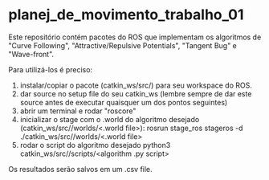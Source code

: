 # planej_de_movimento_trabalho_01

Este repositório contém pacotes do ROS que implementam os algoritmos de "Curve Following", "Attractive/Repulsive Potentials", "Tangent Bug" e "Wave-front".

Para utilizá-los é preciso:
1. instalar/copiar o pacote (catkin_ws/src/<pacote>) para seu workspace do ROS.
2. dar source no setup file do seu catkin_ws (lembre sempre de dar este source antes de executar quaisquer um dos pontos seguintes)
3. abrir um terminal e rodar "roscore"
4. inicializar o stage com o .world do algoritmo desejado (catkin_ws/src/<pacote>/worlds/<.world file>):
  rosrun stage_ros stageros -d ./catkin_ws/src/<pacote>/worlds/<.world file>
5. rodar o script do algoritmo desejado
  python3 catkin_ws/src/<pacote>/scripts/<algorithm .py script>
  
Os resultados serão salvos em um .csv file.
